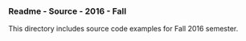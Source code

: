 ### Readme - Source - 2016 - Fall

This directory includes source code examples for Fall 2016 semester.
